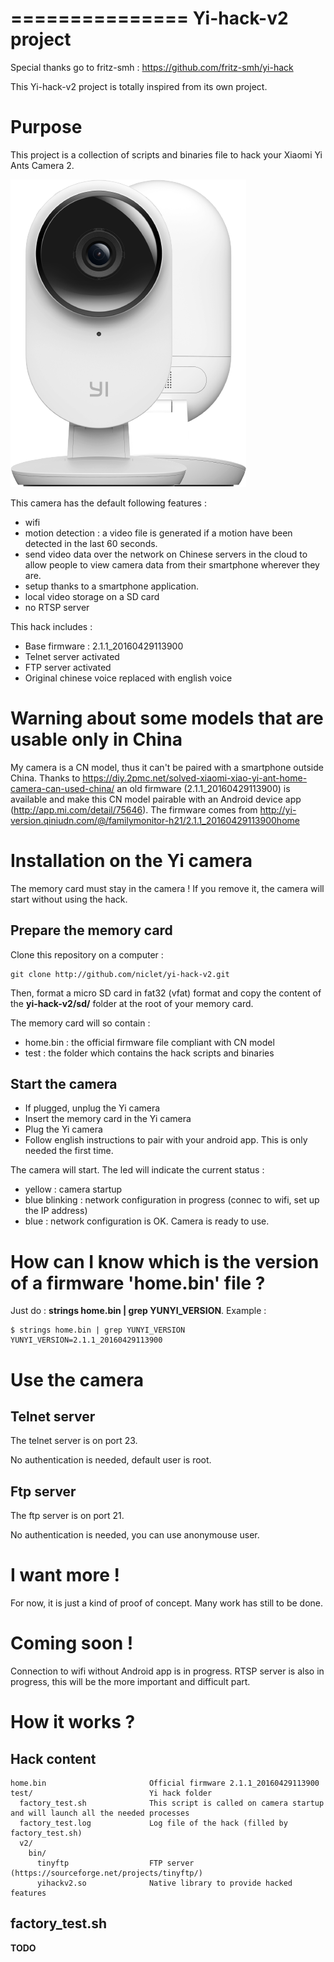 ===============
Yi-hack-v2 project
===============

Special thanks go to fritz-smh : https://github.com/fritz-smh/yi-hack

This Yi-hack-v2 project is totally inspired from its own project.


Purpose
=======

This project is a collection of scripts and binaries file to hack your Xiaomi Yi Ants Camera 2.

![Alt text](yi-v2.png?raw=true "Yi Ants Camera 2")

This camera has the default following features :
* wifi
* motion detection : a video file is generated if a motion have been detected in the last 60 seconds.
* send video data over the network on Chinese servers in the cloud to allow people to view camera data from their smartphone wherever they are.
* setup thanks to a smartphone application.
* local video storage on a SD card
* no RTSP server

This hack includes :
* Base firmware : 2.1.1_20160429113900
* Telnet server activated
* FTP server activated
* Original chinese voice replaced with english voice

Warning about some models that are usable only in China
=======================================================

My camera is a CN model, thus it can't be paired with a smartphone outside China. Thanks to https://diy.2pmc.net/solved-xiaomi-xiao-yi-ant-home-camera-can-used-china/ an old firmware (2.1.1_20160429113900) is available and make this CN model pairable with an Android device app (http://app.mi.com/detail/75646). The firmware comes from http://yi-version.qiniudn.com/@/familymonitor-h21/2.1.1_20160429113900home

Installation on the Yi camera
=============================

The memory card must stay in the camera ! If you remove it, the camera will start without using the hack.

Prepare the memory card
-----------------------

Clone this repository on a computer :

    git clone http://github.com/niclet/yi-hack-v2.git
    
Then, format a micro SD card in fat32 (vfat) format and copy the content of the **yi-hack-v2/sd/** folder at the root of your memory card.

The memory card will so contain :

* home.bin : the official firmware file compliant with CN model
* test : the folder which contains the hack scripts and binaries

Start the camera
----------------

* If plugged, unplug the Yi camera
* Insert the memory card in the Yi camera
* Plug the Yi camera
* Follow english instructions to pair with your android app. This is only needed the first time.

The camera will start. The led will indicate the current status :
* yellow : camera startup
* blue blinking : network configuration in progress (connec to wifi, set up the IP address)
* blue : network configuration is OK. Camera is ready to use.

How can I know which is the version of a firmware 'home.bin' file ?
===============================================================

Just do : **strings home.bin | grep YUNYI_VERSION**. Example :

    $ strings home.bin | grep YUNYI_VERSION
    YUNYI_VERSION=2.1.1_20160429113900


Use the camera
==============

Telnet server
-------------

The telnet server is on port 23.

No authentication is needed, default user is root.

Ftp server
----------

The ftp server is on port 21.

No authentication is needed, you can use anonymouse user.


I want more !
=============

For now, it is just a kind of proof of concept. Many work has still to be done.

Coming soon !
=============

Connection to wifi without Android app is in progress.
RTSP server is also in progress, this will be the more important and difficult part.


How it works ?
==============

Hack content
------------

````
home.bin                       Official firmware 2.1.1_20160429113900
test/                          Yi hack folder
  factory_test.sh              This script is called on camera startup and will launch all the needed processes
  factory_test.log             Log file of the hack (filled by factory_test.sh)
  v2/
    bin/
      tinyftp                  FTP server (https://sourceforge.net/projects/tinyftp/)
      yihackv2.so              Native library to provide hacked features
````


factory_test.sh
---------------

**TODO**

